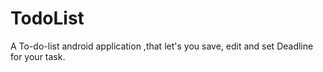 # TodoList
A To-do-list android application ,that let's you save, edit and set Deadline for your task.
